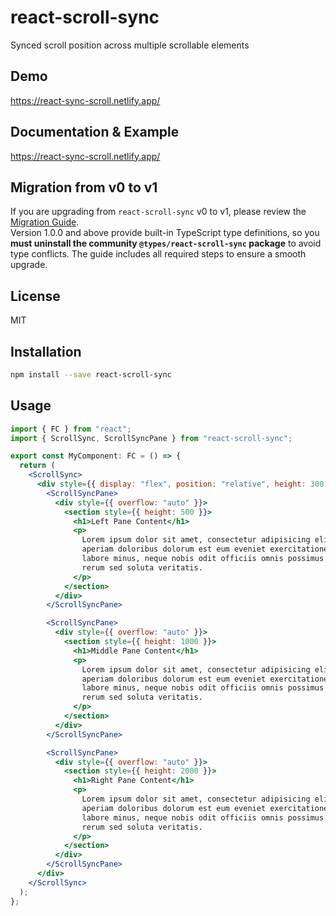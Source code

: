 # react-scroll-sync

Synced scroll position across multiple scrollable elements

## Demo

https://react-sync-scroll.netlify.app/

## Documentation & Example

https://react-sync-scroll.netlify.app/

## Migration from v0 to v1

If you are upgrading from `react-scroll-sync` v0 to v1, please review the [Migration Guide](./MIGRATION.md).  
Version 1.0.0 and above provide built-in TypeScript type definitions, so you **must uninstall the community `@types/react-scroll-sync` package** to avoid type conflicts. The guide includes all required steps to ensure a smooth upgrade.

## License

MIT

## Installation

```bash
npm install --save react-scroll-sync
```

## Usage

```jsx
import { FC } from "react";
import { ScrollSync, ScrollSyncPane } from "react-scroll-sync";

export const MyComponent: FC = () => {
  return (
    <ScrollSync>
      <div style={{ display: "flex", position: "relative", height: 300 }}>
        <ScrollSyncPane>
          <div style={{ overflow: "auto" }}>
            <section style={{ height: 500 }}>
              <h1>Left Pane Content</h1>
              <p>
                Lorem ipsum dolor sit amet, consectetur adipisicing elit. Ab
                aperiam doloribus dolorum est eum eveniet exercitationem iste
                labore minus, neque nobis odit officiis omnis possimus quasi
                rerum sed soluta veritatis.
              </p>
            </section>
          </div>
        </ScrollSyncPane>

        <ScrollSyncPane>
          <div style={{ overflow: "auto" }}>
            <section style={{ height: 1000 }}>
              <h1>Middle Pane Content</h1>
              <p>
                Lorem ipsum dolor sit amet, consectetur adipisicing elit. Ab
                aperiam doloribus dolorum est eum eveniet exercitationem iste
                labore minus, neque nobis odit officiis omnis possimus quasi
                rerum sed soluta veritatis.
              </p>
            </section>
          </div>
        </ScrollSyncPane>

        <ScrollSyncPane>
          <div style={{ overflow: "auto" }}>
            <section style={{ height: 2000 }}>
              <h1>Right Pane Content</h1>
              <p>
                Lorem ipsum dolor sit amet, consectetur adipisicing elit. Ab
                aperiam doloribus dolorum est eum eveniet exercitationem iste
                labore minus, neque nobis odit officiis omnis possimus quasi
                rerum sed soluta veritatis.
              </p>
            </section>
          </div>
        </ScrollSyncPane>
      </div>
    </ScrollSync>
  );
};
```
